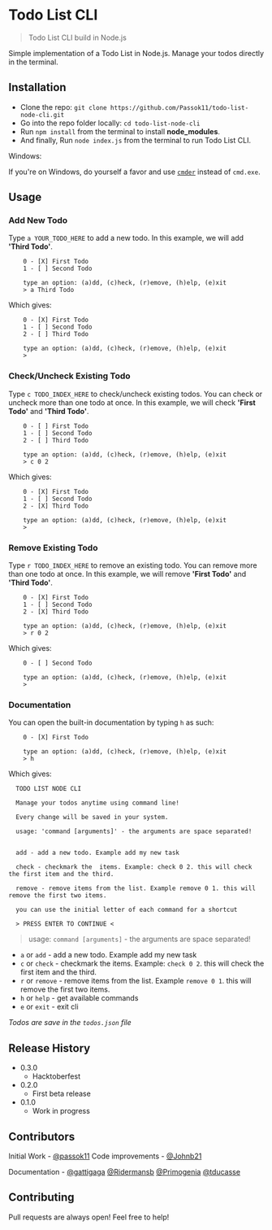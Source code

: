 

# Todo List CLI
> Todo List CLI build in Node.js

Simple implementation of a Todo List in Node.js. Manage your todos directly in the terminal.

## Installation

- Clone the repo: `git clone https://github.com/Passok11/todo-list-node-cli.git`
- Go into the repo folder locally: `cd todo-list-node-cli`
- Run `npm install` from the terminal to install **node_modules**.
- And finally, Run `node index.js` from the terminal to run Todo List CLI.

Windows:

If you're on Windows, do yourself a favor and use [`cmder`](http://cmder.net/) instead of `cmd.exe`.


## Usage

### Add New Todo

Type `a YOUR_TODO_HERE` to add a new todo. In this example, we will add **'Third Todo'**.

```
    0 - [X] First Todo
    1 - [ ] Second Todo

    type an option: (a)dd, (c)heck, (r)emove, (h)elp, (e)xit
    > a Third Todo
```

Which gives:

```
    0 - [X] First Todo
    1 - [ ] Second Todo
    2 - [ ] Third Todo

    type an option: (a)dd, (c)heck, (r)emove, (h)elp, (e)xit
    >
```

### Check/Uncheck Existing Todo

Type `c TODO_INDEX_HERE` to check/uncheck existing todos. You can check or uncheck more than one todo at once. In this example, we will check **'First Todo'** and **'Third Todo'**.

```
    0 - [ ] First Todo
    1 - [ ] Second Todo
    2 - [ ] Third Todo

    type an option: (a)dd, (c)heck, (r)emove, (h)elp, (e)xit
    > c 0 2
```

Which gives:

```
    0 - [X] First Todo
    1 - [ ] Second Todo
    2 - [X] Third Todo

    type an option: (a)dd, (c)heck, (r)emove, (h)elp, (e)xit
    >
```

### Remove Existing Todo

Type `r TODO_INDEX_HERE` to remove an existing todo. You can remove more than one todo at once. In this example, we will remove **'First Todo'** and **'Third Todo'**.

```
    0 - [X] First Todo
    1 - [ ] Second Todo
    2 - [X] Third Todo

    type an option: (a)dd, (c)heck, (r)emove, (h)elp, (e)xit
    > r 0 2
```

Which gives:

```
    0 - [ ] Second Todo

    type an option: (a)dd, (c)heck, (r)emove, (h)elp, (e)xit
    >
```

### Documentation

You can open the built-in documentation by typing `h` as such:

```
    0 - [X] First Todo

    type an option: (a)dd, (c)heck, (r)emove, (h)elp, (e)xit
    > h
```

Which gives:

```
  TODO LIST NODE CLI

  Manage your todos anytime using command line!

  Every change will be saved in your system.

  usage: 'command [arguments]' - the arguments are space separated!


  add - add a new todo. Example add my new task

  check - checkmark the  items. Example: check 0 2. this will check the first item and the third.

  remove - remove items from the list. Example remove 0 1. this will remove the first two items.

  you can use the initial letter of each command for a shortcut

  > PRESS ENTER TO CONTINUE <
```

  > usage: `command [arguments]` - the arguments are space separated!

* `a` or `add` - add a new todo. Example add my new task
* `c` or `check` - checkmark the items. Example: `check 0 2`. this will check the first item and the third.
* `r` or `remove` - remove items from the list. Example `remove 0 1`. this will remove the first two items.
* `h` or `help` - get available commands
* `e` or `exit` - exit cli

*Todos are save in the `todos.json` file*

## Release History
* 0.3.0
    * Hacktoberfest
* 0.2.0
    * First beta release
* 0.1.0
    * Work in progress

## Contributors

Initial Work - [@passok11](https://twitter.com/passocabr)
Code improvements - [@Johnb21](https://github.com/Johnb21)

Documentation - [@gattigaga](https://github.com/gattigaga)
[@Ridermansb](https://github.com/Ridermansb)
[@Primogenia](https://github.com/Ridermansb)
[@tducasse](https://github.com/tducasse)

## Contributing

Pull requests are always open! Feel free to help!
